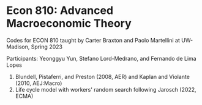# Econ 810: Advanced Macroeconomic Theory

Codes for ECON 810 taught by Carter Braxton and Paolo Martellini at UW-Madison, Spring 2023

Participants: Yeonggyu Yun, Stefano Lord-Medrano, and Fernando de Lima Lopes

1. Blundell, Pistaferri, and Preston (2008, AER) and Kaplan and Violante (2010, AEJ:Macro)
2. Life cycle model with workers' random search following Jarosch (2022, ECMA)
